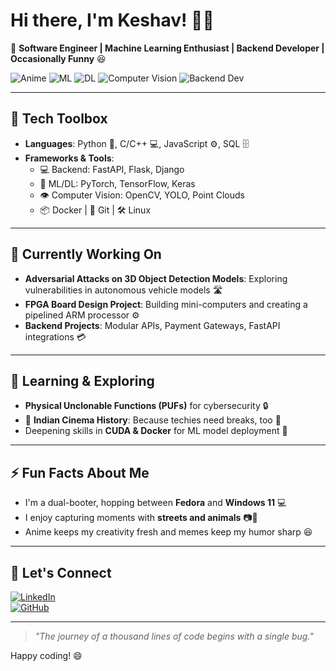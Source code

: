 

# Hi there, I'm Keshav! 👋✨

🚀 **Software Engineer | Machine Learning Enthusiast | Backend Developer | Occasionally Funny** 😆

![Anime](https://img.shields.io/badge/Anime-Fan-%23FF69B4?style=flat&logo=Crunchyroll&logoColor=white)
![ML](https://img.shields.io/badge/Machine_Learning-%2312100E.svg?style=flat&logo=python&logoColor=white)
![DL](https://img.shields.io/badge/Deep_Learning-%2312100E.svg?style=flat&logo=tensorflow&logoColor=white)
![Computer Vision](https://img.shields.io/badge/Computer_Vision-%2312100E.svg?style=flat&logo=opencv&logoColor=white)
![Backend Dev](https://img.shields.io/badge/Backend_Dev-%2312100E.svg?style=flat&logo=fastapi&logoColor=white)

--- 

## 🔧 Tech Toolbox

- **Languages**: Python 🐍, C/C++ 💻, JavaScript ⚙️, SQL 🗄️
- **Frameworks & Tools**:
  - 💻 Backend: FastAPI, Flask, Django
  - 🧠 ML/DL: PyTorch, TensorFlow, Keras
  - 👁️ Computer Vision: OpenCV, YOLO, Point Clouds
  - 📦 Docker | 📂 Git | 🛠️ Linux

---

## 💼 Currently Working On

- **Adversarial Attacks on 3D Object Detection Models**: Exploring vulnerabilities in autonomous vehicle models 🛣️
- **FPGA Board Design Project**: Building mini-computers and creating a pipelined ARM processor ⚙️
- **Backend Projects**: Modular APIs, Payment Gateways, FastAPI integrations 💳

---

## 🌱 Learning & Exploring

- **Physical Unclonable Functions (PUFs)** for cybersecurity 🔒
- 📖 **Indian Cinema History**: Because techies need breaks, too 🍿
- Deepening skills in **CUDA & Docker** for ML model deployment 🚀

---

## ⚡ Fun Facts About Me

- I'm a dual-booter, hopping between **Fedora** and **Windows 11** 💻
- I enjoy capturing moments with **streets and animals** 📷🐾
- Anime keeps my creativity fresh and memes keep my humor sharp 😆

---

## 🤝 Let's Connect

[![LinkedIn](https://img.shields.io/badge/LinkedIn-Keshav-blue?logo=linkedin)](https://www.linkedin.com/in/keshav-kumar-manjhi-a8a2a321b/)  
[![GitHub](https://img.shields.io/github/followers/Keshav?style=social)](https://github.com/Keshavv7)  

---

> _"The journey of a thousand lines of code begins with a single bug."_

Happy coding! 😄
